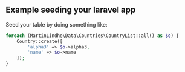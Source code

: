 ## Example seeding your laravel app

Seed your table by doing something like:

```php
foreach (MartinLindhe\Data\Countries\CountryList::all() as $o) {
    Country::create([
        'alpha3' => $o->alpha3,
        'name' => $o->name
    ]);
}
```
